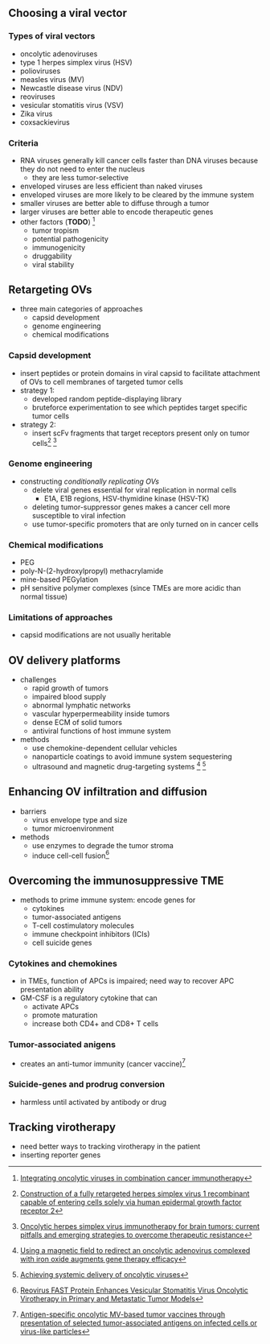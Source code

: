 
## Choosing a viral vector

### Types of viral vectors
- oncolytic adenoviruses
- type 1 herpes simplex virus (HSV)
- polioviruses
- measles virus (MV)
- Newcastle disease virus (NDV)
- reoviruses
- vesicular stomatitis virus (VSV)
- Zika virus
- coxsackievirus

### Criteria
- RNA viruses generally kill cancer cells faster than DNA viruses because they do not need to enter the nucleus
    - they are less tumor-selective
- enveloped viruses are less efficient than naked viruses
- enveloped viruses are more likely to be cleared by the immune system
- smaller viruses are better able to diffuse through a tumor
- larger viruses are better able to encode therapeutic genes
- other factors (**TODO**) [^zheng22]
    - tumor tropism
    - potential pathogenicity
    - immunogenicity
    - druggability
    - viral stability

## Retargeting OVs
- three main categories of approaches
    - capsid development
    - genome engineering
    - chemical modifications

### Capsid development
- insert peptides or protein domains in viral capsid to facilitate attachment of OVs to cell membranes of targeted tumor cells
- strategy 1:
    - developed random peptide-displaying library
    - bruteforce experimentation to see which peptides target specific tumor cells
- strategy 2:
    - insert scFv fragments that target receptors present only on tumor cells[^menotti08] [^totsch19]

### Genome engineering
- constructing _conditionally replicating OVs_
    - delete viral genes essential for viral replication in normal cells
        - E1A, E1B regions, HSV-thymidine kinase (HSV-TK)
    - deleting tumor-suppressor genes makes a cancer cell more susceptible to viral infection
    - use tumor-specific promoters that are only turned on in cancer cells

### Chemical modifications
- PEG
- poly-N-(2-hydroxylpropyl) methacrylamide
- mine-based PEGylation
- pH sensitive polymer complexes (since TMEs are more acidic than normal tissue)

### Limitations of approaches
- capsid modifications are not usually heritable

## OV delivery platforms
- challenges
    - rapid growth of tumors
    - impaired blood supply
    - abnormal lymphatic networks
    - vascular hyperpermeability inside tumors
    - dense ECM of solid tumors
    - antiviral functions of host immune system
- methods
    - use chemokine-dependent cellular vehicles
    - nanoparticle coatings to avoid immune system sequestering
    - ultrasound and magnetic drug-targeting systems [^zheng45] [^zheng46]

## Enhancing OV infiltration and diffusion
- barriers
    - virus envelope type and size
    - tumor microenvironment
- methods
    - use enzymes to degrade the tumor stroma
    - induce cell-cell fusion[^zheng54]

## Overcoming the immunosuppressive TME
- methods to prime immune system: encode genes for 
    - cytokines
    - tumor-associated antigens
    - T-cell costimulatory molecules
    - immune checkpoint inhibitors (ICIs)
    - cell suicide genes

### Cytokines and chemokines
- in TMEs, function of APCs is impaired; need way to recover APC presentation ability
- GM-CSF is a regulatory cytokine that can
    - activate APCs
    - promote maturation
    - increase both CD4+ and CD8+ T cells

### Tumor-associated anigens
- creates an anti-tumor immunity (cancer vaccine)[^zheng92]

### Suicide-genes and prodrug conversion
- harmless until activated by antibody or drug

## Tracking virotherapy
- need better ways to tracking virotherapy in the patient
- inserting reporter genes

[^zheng22]: [Integrating oncolytic viruses in combination cancer immunotherapy](https://www.nature.com/articles/s41577-018-0014-6)
[^yamamoto17]: [`zheng22/24`: Recent advances in genetic modification of adenovirus vectors for cancer treatment](https://onlinelibrary.wiley.com/doi/10.1111/cas.13228)
[^menotti08]: [Construction of a fully retargeted herpes simplex virus 1 recombinant capable of entering cells solely via human epidermal growth factor receptor 2](https://pubmed.ncbi.nlm.nih.gov/18684832/)
[^totsch19]: [Oncolytic herpes simplex virus immunotherapy for brain tumors: current pitfalls and emerging strategies to overcome therapeutic resistance](https://pubmed.ncbi.nlm.nih.gov/31289361/)
[^zheng45]: [Using a magnetic field to redirect an oncolytic adenovirus complexed with iron oxide augments gene therapy efficacy](https://pubmed.ncbi.nlm.nih.gov/26164117/)
[^zheng46]: [Achieving systemic delivery of oncolytic viruses](https://pubmed.ncbi.nlm.nih.gov/31144549/)
[^zheng54]: [Reovirus FAST Protein Enhances Vesicular Stomatitis Virus Oncolytic Virotherapy in Primary and Metastatic Tumor Models](https://pubmed.ncbi.nlm.nih.gov/28856238/)
[^zheng92]: [Antigen-specific oncolytic MV-based tumor vaccines through presentation of selected tumor-associated antigens on infected cells or virus-like particles](https://pubmed.ncbi.nlm.nih.gov/29203786/)
